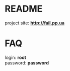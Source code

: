 # **README** #

project site: **http://fail.pp.ua**

# **FAQ** #

login: **root**  
password: **password**  

